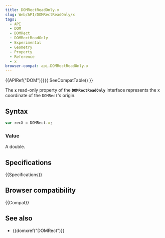 ```yaml
---
title: DOMRectReadOnly.x
slug: Web/API/DOMRectReadOnly/x
tags:
  - API
  - DOM
  - DOMRect
  - DOMRectReadOnly
  - Experimental
  - Geometry
  - Property
  - Reference
  - x
browser-compat: api.DOMRectReadOnly.x
---
```

{{APIRef("DOM")}}{{ SeeCompatTable() }}

The **`x`** read-only property of the **`DOMRectReadOnly`** interface represents the x coordinate of the `DOMRect`'s origin.

## Syntax

```js
var recX = DOMRect.x;
```

### Value

A double.

## Specifications

{{Specifications}}

## Browser compatibility

{{Compat}}

## See also

- {{domxref("DOMRect")}}
